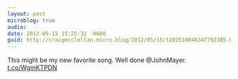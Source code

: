 ```yaml
---
layout: post
microblog: true
audio: 
date: 2012-05-15 15:25:32 -0600
guid: http://craigmcclellan.micro.blog/2012/05/15/t202510046347792385.html
---
```

This might be my new favorite song. Well done @JohnMayer. [t.co/WgmKTPDN](http://t.co/WgmKTPDN)
